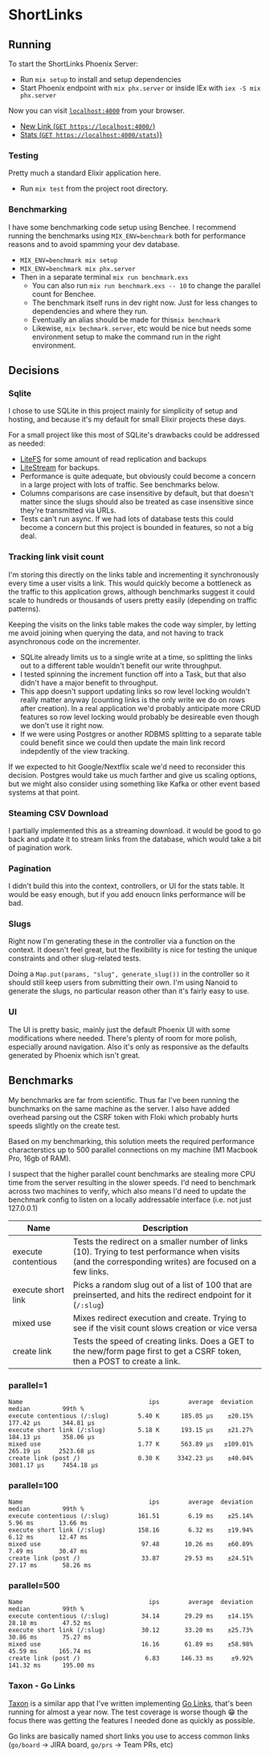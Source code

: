 # ShortLinks

## Running
To start the ShortLinks Phoenix Server:

  * Run `mix setup` to install and setup dependencies
  * Start Phoenix endpoint with `mix phx.server` or inside IEx with `iex -S mix phx.server`

Now you can visit [`localhost:4000`](http://localhost:4000) from your browser.

- [New Link (`GET https://localhost:4000/`)](http://localhost:4000)
- [Stats (`GET https://localhost:4000/stats`)}](http://localhost:4000/stats)

### Testing
Pretty much a standard Elixir application here.

- Run `mix test` from the project root directory.

### Benchmarking
I have some benchmarking code setup using Benchee. I recommend running the benchmarks using `MIX_ENV=benchmark` both for performance reasons and to avoid spamming your dev database.

- `MIX_ENV=benchmark mix setup`
- `MIX_ENV=benchmark mix phx.server`
- Then in a separate terminal `mix run benchmark.exs`
  - You can also run `mix run benchmark.exs -- 10` to change the parallel count for Benchee.
  - The benchmark itself runs in dev right now. Just for less changes to dependencies and where they run.
  - Eventually an alias should be made for this`mix benchmark`
  - Likewise, `mix bechmark.server`, etc would be nice but needs some environment setup to make the command run in the right environment.


## Decisions

### Sqlite
I chose to use SQLite in this project mainly for simplicity of setup and hosting, and because it's my default for small Elixir projects these days.

For a small project like this most of SQLite's drawbacks could be addressed as needed:
- [LiteFS](https://fly.io/docs/litefs/) for some amount of read replication and backups
- [LiteStream](https://litestream.io/) for backups.
- Performance is quite adequate, but obviously could become a concern in a large project with lots of traffic. See benchmarks below.
- Columns comparisons are case insensitive by default, but that doesn't matter since the slugs should also be treated as case insensitive since they're transmitted via URLs.
- Tests can't run async. If we had lots of database tests this could become a concern but this project is bounded in features, so not a big deal.

### Tracking link visit count
I'm storing this directly on the links table and incrementing it synchronously every time a user visits a link. This would quickly become a bottleneck as the traffic to this application grows, although benchmarks suggest it could scale to hundreds or thousands of users pretty easily (depending on traffic patterns).

Keeping the visits on the links table makes the code way simpler, by letting me avoid joining when querying the data, and not having to track asynchronous code on the incrementer.

- SQLite already limits us to a single write at a time, so splitting the links out to a different table wouldn't benefit our write throughput.
- I tested spinning the increment function off into a Task, but that also didn't have a major benefit to throughput.
- This app doesn't support updating links so row level locking wouldn't really matter anyway (counting links is the only write we do on rows after creation). In a real application we'd probably anticipate more CRUD features so row level locking would probably be desireable even though we don't use it right now.
- If we were using Postgres or another RDBMS splitting to a separate table could benefit since we could then update the main link record indepdently of the view tracking. 

If we expected to hit Google/Nextflix scale we'd need to reconsider this decision. Postgres would take us much farther and give us scaling options, but we might also consider using something like Kafka or other event based systems at that point.

### Steaming CSV Download
I partially implemented this as a streaming download. it would be good to go back and update it to stream links from the database, which would take a bit of pagination work.

### Pagination
I didn't build this into the context, controllers, or UI for the stats table. It would be easy enough, but if you add enoucn links performance will be bad.

### Slugs
Right now I'm generating these in the controller via a function on the context. It doesn't feel great, but the flexibility is nice for testing the unique constraints and other slug-related tests.

Doing a `Map.put(params, "slug", generate_slug())` in the controller so it should still keep users
from submitting their own. I'm using Nanoid to generate the slugs, no particular reason other than
it's fairly easy to use.

### UI
The UI is pretty basic, mainly just the default Phoenix UI with some modifications where needed.
There's plenty of room for more polish, especially around navigation. Also it's only as responsive as the defaults generated by Phoenix which isn't great.



## Benchmarks
My benchmarks are far from scientific. Thus far I've been running the bunchmarks on the same machine as the server. I also have added overhead parsing out the CSRF token with Floki which probably hurts speeds slightly on the create test.

Based on my benchmarking, this solution meets the required performance characterstics up to 500 parallel connections on my machine (M1 Macbook Pro, 16gb of RAM). 

I suspect that the higher parallel count benchmarks are stealing more CPU time from the server resulting in the slower speeds. I'd need to benchmark across two machines to verify, which also means I'd need to update the benchmark config to listen on a locally addressable interface (i.e. not just 127.0.0.1)

| Name      | Description |
| ----------- | ----------- |
| execute contentious      | Tests the redirect on a smaller number of links (10). Trying to test performance when visits (and the corresponding writes) are focused on a few links. |
| execute short link | Picks a random slug out of a list of 100 that are preinserted, and hits the redirect endpoint for it (`/:slug`) |
| mixed use | Mixes redirect execution and create. Trying to see if the visit count slows creation or vice versa |
| create link | Tests the speed of creating links. Does a GET to the new/form page first to get a CSRF token, then a POST to create a link. |

### parallel=1
```
Name                                   ips        average  deviation         median         99th %
execute contentious (/:slug)        5.40 K      185.05 μs    ±20.15%      177.42 μs      344.81 μs
execute short link (/:slug)         5.18 K      193.15 μs    ±21.27%      184.13 μs      358.06 μs
mixed use                           1.77 K      563.89 μs   ±109.01%      265.19 μs     2523.68 μs
create link (post /)                0.30 K     3342.23 μs    ±40.04%     3081.17 μs     7454.18 μs
```

### parallel=100
```
Name                                   ips        average  deviation         median         99th %
execute contentious (/:slug)        161.51        6.19 ms    ±25.14%        5.96 ms       13.66 ms
execute short link (/:slug)         158.16        6.32 ms    ±19.94%        6.12 ms       12.47 ms
mixed use                            97.48       10.26 ms    ±60.89%        7.49 ms       30.47 ms
create link (post /)                 33.87       29.53 ms    ±24.51%       27.17 ms       58.26 ms
```
### parallel=500
```
Name                                   ips        average  deviation         median         99th %
execute contentious (/:slug)         34.14       29.29 ms    ±14.15%       28.18 ms       47.52 ms
execute short link (/:slug)          30.12       33.20 ms    ±25.73%       30.86 ms       75.27 ms
mixed use                            16.16       61.89 ms    ±58.98%       45.59 ms      165.74 ms
create link (post /)                  6.83      146.33 ms     ±9.92%      141.32 ms      195.00 ms
```

### Taxon - Go Links
[Taxon](https://github.com/jakeprem/taxon) is a similar app that I've written implementing [Go Links](https://www.trot.to/go-links#definition), that's been running for almost a year now. The test coverage is worse though 😁 the focus there was getting the features I needed done as quickly as possible.

Go links are basically named short links you use to access common links (`go/board` -> JIRA board, `go/prs` -> Team PRs, etc)
